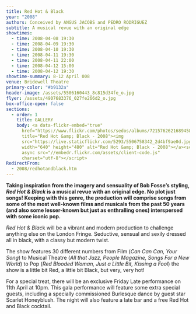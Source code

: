 ```yaml
---
title: Red Hot & Black
year: "2008"
authors: Conceived by ANGUS JACOBS and PEDRO RODRIGUEZ
subtitle: A musical revue with an original edge
showtimes:
  - time: 2008-04-08 19:30
  - time: 2008-04-09 19:30
  - time: 2008-04-10 19:30
  - time: 2008-04-11 19:30
  - time: 2008-04-11 22:00
  - time: 2008-04-12 15:00
  - time: 2008-04-12 19:30
showtime-summary: 8-12 April 008
venue: Bridewell Theatre
primary-color: "#b9132a"
header-image: /assets/5506160443_8c815d34fe_o.jpg
flyer: /assets/4907683376_027fe266d2_o.jpg
box-office-open: false
sections:
  - order: 1
    title: GALLERY
    body: <a data-flickr-embed="true"
      href="https://www.flickr.com/photos/sedos/albums/72157626216894584"
      title="Red Hot &amp; Black - 2008"><img
      src="https://live.staticflickr.com/5293/5506758342_2d4bf9ae0d.jpg"
      width="640" height="480" alt="Red Hot &amp; Black - 2008"></a><script
      async src="//embedr.flickr.com/assets/client-code.js"
      charset="utf-8"></script>
RedirectFrom:
  - 2008/redhotandblack.htm
---
```

**Taking inspiration from the imagery and sensuality of Bob Fosse’s styling, *Red Hot & Black* is a musical revue with an original edge. No plot just songs! Keeping with this genre, the production will comprise songs from some of the most well-known films and musicals from the past 50 years (and also some lesser-known but just as enthralling ones) interspersed with some iconic pop.**

*Red Hot & Blac*k will be a vibrant and modern production to challenge anything else on the London Fringe. Seductive, sensual and sexily dressed all in black, with a classy but modern twist.

The show features 30 different numbers from Film (*Can Can Can, Your Song*) to Musical Theatre (*All that Jazz, People Magazine, Songs For a New World*) to Pop (*Red Blooded Woman, Just a Little Bit, Kissing a Fool*) the show is a little bit Red, a little bit Black, but very, very hot!

For a special treat, there will be an exclusive Friday Late performance on 11th April at 10pm. This gala performance will feature some extra special guests, including a specially commissioned Burlesque dance by guest star Scarlet Honeyblush. The night will also feature a late bar and a free Red Hot and Black cocktail.